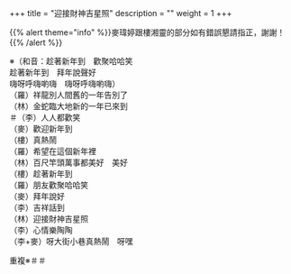 +++
title = "迎接財神吉星照"
description = ""
weight = 1
+++

{{% alert theme="info" %}}麥瑋婷跟樓湘靈的部分如有錯誤懇請指正，謝謝！{{% /alert %}}

※（和音：趁著新年到　歡聚哈哈​​笑  
趁著新年到　拜年說聲好  
嗨呀呼嗨喲嗨　嗨呀呼嗨喲嗨）  
（羅）祥龍別人間舊的一年告別了  
（林）金蛇臨大地新的一年已來到  
＃（李）人人都歡笑  
（麥）歡迎新年到  
（樓）真熱鬧  
（羅）希望在這個新年裡  
（林）百尺竿頭萬事都美好　美好  
（樓）趁著新年到  
（羅）朋友歡聚哈哈笑  
（麥）拜年說好  
（李）吉祥話到  
（林）迎接財神吉星照  
（李）心情樂陶陶  
（李+麥）呀大街小巷真熱鬧　呀嘿  

重複※＃＃